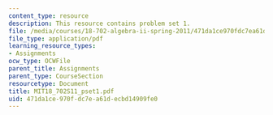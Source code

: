 ```yaml
---
content_type: resource
description: This resource contains problem set 1.
file: /media/courses/18-702-algebra-ii-spring-2011/471da1ce970fdc7ea61decbd14909fe0_MIT18_702S11_pset1.pdf
file_type: application/pdf
learning_resource_types:
- Assignments
ocw_type: OCWFile
parent_title: Assignments
parent_type: CourseSection
resourcetype: Document
title: MIT18_702S11_pset1.pdf
uid: 471da1ce-970f-dc7e-a61d-ecbd14909fe0
---
```

